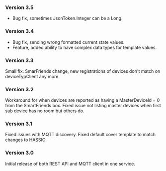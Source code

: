 ### Version 3.5

- Bug fix, sometimes JsonToken.Integer can be a Long.

### Version 3.4

- Bug fix, sending wrong formatted current state values.
- Feature, added ability to have complex data types for template values.

### Version 3.3

Small fix. SmarFriends change, new registrations of devices don't match on deviceTypClient any more.

### Version 3.2

Workaround for when devices are reported as having a MasterDeviceId = 0 from the SmartFriends box.
Fixed issue not listing master devices when first sub device has no room but others do.

### Version 3.1

Fixed issues with MQTT discovery.
Fixed default cover template to match changes to HASSIO.

### Version 3.0

Initial release of both REST API and MQTT client in one service.